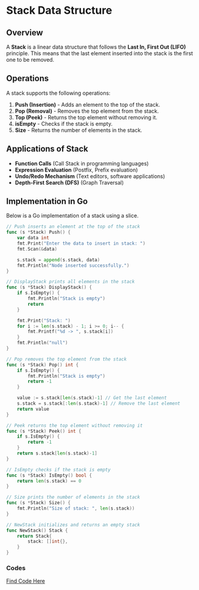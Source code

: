 # Stack Data Structure

## Overview
A **Stack** is a linear data structure that follows the **Last In, First Out (LIFO)** principle. This means that the last element inserted into the stack is the first one to be removed.

## Operations
A stack supports the following operations:

1. **Push (Insertion)** - Adds an element to the top of the stack.
2. **Pop (Removal)** - Removes the top element from the stack.
3. **Top (Peek)** - Returns the top element without removing it.
4. **isEmpty** - Checks if the stack is empty.
5. **Size** - Returns the number of elements in the stack.

## Applications of Stack
- **Function Calls** (Call Stack in programming languages)
- **Expression Evaluation** (Postfix, Prefix evaluation)
- **Undo/Redo Mechanism** (Text editors, software applications)
- **Depth-First Search (DFS)** (Graph Traversal)

## Implementation in Go
Below is a Go implementation of a stack using a slice.

```go
// Push inserts an element at the top of the stack
func (s *Stack) Push() {
	var data int
	fmt.Print("Enter the data to insert in stack: ")
	fmt.Scan(&data)

	s.stack = append(s.stack, data)
	fmt.Println("Node inserted successfully.")
}

// DisplayStack prints all elements in the stack
func (s *Stack) DisplayStack() {
	if s.IsEmpty() {
		fmt.Println("Stack is empty")
		return
	}

	fmt.Print("Stack: ")
	for i := len(s.stack) - 1; i >= 0; i-- {
		fmt.Printf("%d -> ", s.stack[i])
	}
	fmt.Println("null")
}

// Pop removes the top element from the stack
func (s *Stack) Pop() int {
	if s.IsEmpty() {
		fmt.Println("Stack is empty")
		return -1
	}

	value := s.stack[len(s.stack)-1] // Get the last element
	s.stack = s.stack[:len(s.stack)-1] // Remove the last element
	return value
}

// Peek returns the top element without removing it
func (s *Stack) Peek() int {
	if s.IsEmpty() {
		return -1
	}
	return s.stack[len(s.stack)-1]
}

// IsEmpty checks if the stack is empty
func (s *Stack) IsEmpty() bool {
	return len(s.stack) == 0
}

// Size prints the number of elements in the stack
func (s *Stack) Size() {
	fmt.Println("Size of stack: ", len(s.stack))
}

// NewStack initializes and returns an empty stack
func NewStack() Stack {
	return Stack{
		stack: []int{},
	}
}
```

### Codes
[Find Code Here](main.go)